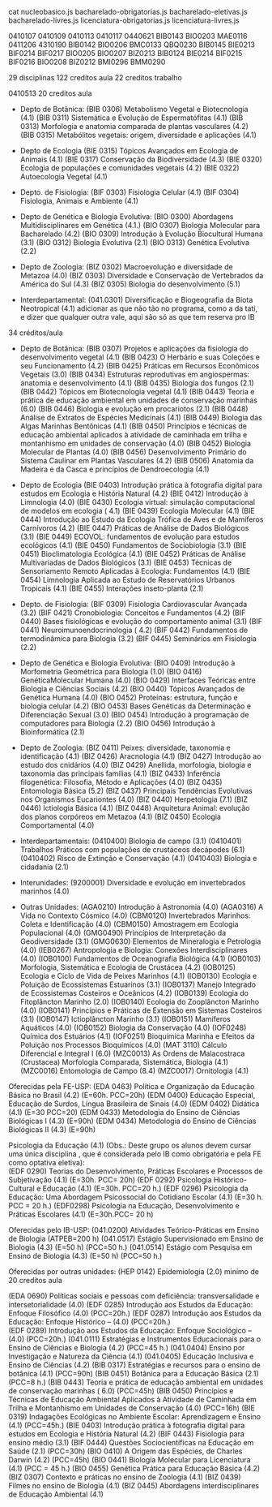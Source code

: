 
cat nucleobasico.js bacharelado-obrigatorias.js bacharelado-eletivas.js bacharelado-livres.js licenciatura-obrigatorias.js licenciatura-livres.js

0410107
0410109
0410113
0410117
0440621
BIB0143
BIO0203
MAE0116
0411206
4310190
BIB0142
BIO0206
BMC0133
QBQ0230
BIB0145
BIE0213
BIF0214
BIF0217
BIO0205
BIO0207
BIZ0213
BIB0124
BIE0214
BIF0215
BIF0216
BIO0208
BIZ0212
BMI0296
BMM0290


29 disciplinas
122 creditos aula
22 creditos trabalho

0410513
20 creditos aula


- Depto de Botânica: 
(BIB 0306) Metabolismo Vegetal e Biotecnologia (4.1) 
(BIB 0311) Sistemática e Evolução de Espermatófitas (4.1) 
(BIB 0313) Morfologia e anatomia comparada de plantas vasculares (4.2) 
(BIB 0315) Metabólitos vegetais: origem, diversidade e aplicações (4.1) 

- Depto de Ecologia 
(BIE 0315) Tópicos Avançados em Ecologia de Animais (4.1) 
(BIE 0317) Conservação da Biodiversidade (4.3) 
(BIE 0320) Ecologia de populações e comunidades vegetais (4.2) 
(BIE 0322) Autoecologia Vegetal (4.1) 

- Depto. de Fisiologia: 
(BIF 0303) Fisiologia Celular (4.1) 
(BIF 0304) Fisiologia, Animais e Ambiente (4.1) 

- Depto de Genética e Biologia Evolutiva: 
(BIO 0300) Abordagens Multidisciplinares em Genética (4.1.) 
(BIO 0307) Biologia Molecular para Bacharelado (4.2) 
(BIO 0309) Introdução à Evolução Biocultural Humana (3.1) 
(BIO 0312) Biología Evolutiva (2.1) 
(BIO 0313) Genética Evolutiva (2.2) 


- Depto de Zoologia: 
(BIZ 0302) Macroevolução e diversidade de Metazoa (4.0) 
(BIZ 0303) Diversidade e Conservação de Vertebrados da América do Sul (4.3) 
(BIZ 0305) Biologia do desenvolvimento (5.1) 

- Interdepartamental: 
(041.0301) Diversificação e Biogeografia da Biota Neotropical (4.1) 
adicionar as que não tão no programa, como a da tati, e dizer que qualquer outra vale, aqui são só as que tem reserva pro IB

34 créditos/aula


- Depto de Botânica: 
(BIB 0307) Projetos e aplicações da fisiologia do desenvolvimento vegetal (4.1) 
(BIB 0423) O Herbário e suas Coleções e seu Funcionamento (4.2) 
(BIB 0425) Práticas em Recursos Econômicos Vegetais (3.0) 
(BIB 0434) Estruturas reprodutivas em angiospermas: anatomia e desenvolvimento (4.1) 
(BIB 0435) Biologia dos fungos (2.1) 
(BIB 0442) Tópicos em Biotecnologia vegetal (4.1) 
(BIB 0443) Teoria e prática de educação ambiental em unidades de conservação marinhas (6.0) 
(BIB 0446) Biologia e evolução em procariotos (2.1) 
(BIB 0448) Análise de Extratos de Espécies Medicinais (4.1) 
(BIB 0449) Biologia das Algas Marinhas Bentônicas (4.1) 
(BIB 0450) Princípios e técnicas de educação ambiental aplicados à atividade de caminhada em
trilha e montanhismo em unidades de conservação (4.0)
(BIB 0452) Biologia Molecular de Plantas (4.0) 
(BIB 0456) Desenvolvimento Primário do Sistema Caulinar em Plantas Vasculares (4.2) 
(BIB 0506) Anatomia da Madeira e da Casca e princípios de Dendroecologia (4.1) 

- Depto de Ecologia 
(BIE 0403) Introdução prática à fotografia digital para estudos em Ecologia e História Natural
(4.2) 
(BIE 0412) Introdução à Limnologia (4.0) 
(BIE 0430) Ecologia virtual: simulação computacional de modelos em ecologia (  4.1) 
(BIE 0439) Ecologia Molecular (4.1) 
(BIE 0444) Introdução ao Estudo da Ecologia Trófica de Aves e de Mamíferos Carnívoros (4.2) 
(BIE 0447) Práticas de Análise de Dados Biológicos (3.1) 
(BIE 0449) ECOVOL: fundamentos de evolução para estudos ecológicos (4.1) 
(BIE 0450) Fundamentos de Sociobiologia (3.1) 
(BIE 0451) Bioclimatologia Ecológica (4.1) 
(BIE 0452) Práticas de Análise Multivariadas de Dados Biológicos (3.1) 
(BIE 0453) Técnicas de Sensoriamento Remoto Aplicadas à Ecologia: Fundamentos (4.1) 
(BIE 0454) Limnologia Aplicada ao Estudo de Reservatórios Urbanos Tropicais (4.1) 
(BIE 0455) Interações inseto-planta (2.1) 

 - Depto. de Fisiologia: 
(BIF 0309) Fisiologia Cardiovascular Avançada (3.2) 
(BIF 0421) Cronobiologia: Conceitos e Fundamentos (4.2) 
(BIF 0440) Bases fisiológicas e evolução do comportamento animal (3.1) 
(BIF 0441) Neuroimunoendocrinologia (  4.2) 
(BIF 0442) Fundamentos de termodinâmica para Biologia (3.2) 
(BIF 0445) Seminários em Fisiologia (2.2) 

- Depto de Genética e Biologia Evolutiva: 
(BIO 0409) Introdução à Morfometria Geométrica para Biologia (1.0) 
(BIO 0416) GenéticaMolecular Humana (4.0) 
(BIO 0429) Interfaces Teóricas entre Biologia e Ciências Sociais (4.2) 
(BIO 0440) Tópicos Avançados de Genética Humana (4.0) 
(BIO 0452) Proteínas: estrutura, função e biologia celular (4.2) 
(BIO 0453) Bases Genéticas da Determinação e Diferenciação Sexual (3.0) 
(BIO 0454) Introdução à programação de computadores para Biologia (2.2) 
(BIO 0456) Introdução à Bioinformática (2.1) 

- Depto de Zoologia: 
(BIZ 0411) Peixes: diversidade, taxonomia e identificação (4.1) 
(BIZ 0426) Aracnologia (4.1) 
(BIZ 0427) Introdução ao estudo dos cnidários (4.0) 
(BIZ 0429) Anellida, morfologia, biologia e taxonomia das principais famílias (4.1) 
(BIZ 0433) Inferência filogenética: Filosofia, Método e Aplicações (4.0) 
(BIZ 0435) Entomologia Básica (5.2) 
(BIZ 0437) Principais Tendências Evolutivas nos Organismos Eucariontes (4.0) 
(BIZ 0440) Herpetologia (7.1) 
(BIZ 0446) Ictiologia Básica (4.1) 
(BIZ 0448) Arquitetura Animal: evolução dos planos corpóreos em Metazoa (4.1) 
(BIZ 0450) Ecologia Comportamental (4.0) 

- Interdepartamentais: 
(0410400) Biologia de campo (3.1) 
(0410401) Trabalhos Práticos com populações de crustáceos decápodes (6.1) 
(0410402) Risco de Extinção e Conservação (4.1) 
(0410403) Biologia e cidadania (2.1) 

- Interunidades: 
(9200001) Diversidade e evolução em invertebrados marinhos (4.0) 

- Outras Unidades: 
(AGA0210) Introdução à Astronomia (4.0) 
(AGA0316) A Vida no Contexto Cósmico (4.0)
(CBM0120) Invertebrados Marinhos: Coleta e Identificação (4.0) 
(CBM0150) Amostragem em Ecologia Populacional (4.0) 
(GMG0490) Princípios de Interpretação da Geodiversidade (3.1) 
(GMG0630) Elementos de Mineralogia e Petrologia (4.0) 
(IEB0267) Antropologia e Biologia: Conexões Interdisciplinares (4.0) 
(IOB0100) Fundamentos de Oceanografia Biológica (4.1) 
(IOB0103) Morfologia, Sistemática e Ecologia de Crustácea (4.2) 
(IOB0125) Ecologia e Ciclo de Vida de Peixes Marinhos (4.1) 
(IOB0130) Ecologia e Poluição de Ecossistemas Estuarinos (3.1) 
(IOB0137) Manejo Integrado de Ecossistemas Costeiros e Oceânicos (4.2) 
(IOB0139) Ecologia do Fitoplâncton Marinho (2.0) 
(IOB0140) Ecologia do Zooplâncton Marinho (4.0) 
(IOB0141) Princípios e Práticas de Extensão em Sistemas Costeiros (3.1) 
(IOB0147) Ictioplâncton Marinho (3.1) 
(IOB0151) Mamíferos Aquáticos (4.0) 
(IOB0152) Biologia da Conservação (4.0) 
(IOF0248) Química dos Estuários (4.1) 
(IOF0251) Bioquímica Marinha e Efeitos da Poluição nos Processos Bioquímicos (4.0) 
(MAT 3110) Cálculo Diferencial e Integral I (6.0) 
(MZC0013) As Ordens de Malacostraca (Crustacea) Morfologia Comparada, Sistemática,
Biologia (4.1) 
(MZC0016) Entomologia de Campo (8.4) 
(MZC0017) Ornitologia (4.1) 

Oferecidas pela FE-USP: 
(EDA 0463) Política e Organização da Educação Básica no Brasil (4.2) (E=60h. PCC=20h) 
(EDM 0400) Educação Especial, Educação de Surdos, Língua Brasileira de Sinais (4.0) 
(EDM 0402) Didática  (4.1) (E=30 PCC=20) 
(EDM 0433) Metodologia do Ensino de Ciências Biológicas I (4.3) (E=90h) 
(EDM 0434) Metodologia do Ensino de Ciências Biológicas II (4.3) (E=90h) 

Psicologia da Educação (4.1) (Obs.: Deste grupo os alunos devem cursar uma única disciplina , que é considerada pelo IB como obrigatória e pela FE como optativa eletiva):  
(EDF 0290) Teorias do Desenvolvimento, Práticas Escolares e Processos de Subjetivação (4.1)
(E=30h. PCC= 20h) 
(EDF 0292) Psicologia Histórico-Cultural e Educação (4.1) (E=30h. PCC=20 h.) 
(EDF 0296) Psicologia da Educação: Uma Abordagem Psicossocial do Cotidiano Escolar (4.1)
(E=30 h. PCC = 20 h.) 
(EDF0298) Psicologia na Educação, Desenvolvimento e Práticas Escolares (4.1) (E=30h.PCC=
20 h) 

Oferecidas pelo IB-USP: 
(041.0200) Atividades Teórico-Práticas em Ensino de Biologia (ATPEB=200 h) 
(041.0517) Estágio Supervisionado em Ensino de Biologia (4.3) (E=50 h) (PCC=50 h.) 
(041.0514) Estágio com Pesquisa em Ensino de Biologia (4.3) (E=50 h) (PCC=50 h.) 

Oferecidas por outras unidades: 
(HEP 0142) Epidemiologia (2.0) 
minimo de 20 creditos aula

(EDA 0690) Políticas sociais e pessoas com deficiência: transversalidade e intersetorialidade (4.0) 
(EDF 0285) Introdução aos Estudos da Educação: Enfoque Filosófico (4.0) (PCC=20h.) 
(EDF 0287) Introdução aos Estudos da Educação: Enfoque Histórico – (4.0) (PCC=20h.)  
(EDF 0289) Introdução aos Estudos da Educação: Enfoque Sociológico – (4.0) (PCC=20h.) 
(041.0111) Estratégias e Instrumentos Educacionais para o Ensino de Ciências e Biologia (4.2) (PCC=45 h.) 
(041.0404) Ensino por Investigação e Natureza da Ciência (4.1) 
(041.0405) Educação Inclusiva e Ensino de Ciências (4.2) 
(BIB 0317) Estratégias e recursos para o ensino de botânica (4.1) (PCC=90h) 
(BIB 0451) Botânica para a Educação Básica (2.1) (PCC=8 h.) 
(BIB 0443) Teoria e prática de educação ambiental em unidades de conservação marinhas (  6.0) (PCC=45h) 
(BIB 0450) Princípios e Técnicas de Educação Ambiental Aplicados à Atividade de Caminhada em Trilha e Montanhismo em Unidades de Conservação (4.0) (PCC=16h) 
(BIE 0319) Indagações Ecológicas no Ambiente Escolar: Aprendizagem e Ensino (4.1) (PCC=45h.) 
(BIE 0403) Introdução prática à fotografia digital para estudos em Ecologia e História Natural (4.2) 
(BIF 0443) Fisiologia para ensino médio (3.1) 
(BIF 0444) Questões Sociocientíficas na Educação em Saúde (2.1) (PCC=30h) 
(BIO 0410) A Origem das Espécies, de Charles Darwin (4.2) (PCC=45h) 
(BIO 0441) Biologia Molecular para Licenciatura (4.1) (PCC = 45 h.) 
(BIO 0455) Genética Prática para Educação Básica (4.2) 
(BIZ 0307) Contexto e práticas no ensino de Zoologia (4.1) 
(BIZ 0439) Filmes no ensino de Biologia (4.1) 
(BIZ 0445) Abordagens interdisciplinares de Educação Ambiental (4.1) 
